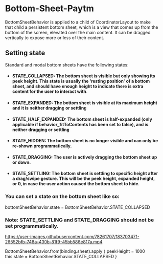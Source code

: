 # Bottom-Sheet-Paytm

BottomSheetBehavior is applied to a child of CoordinatorLayout to make that child a persistent bottom sheet, which is a view that comes up from the bottom of the screen, elevated over the main content. It can be dragged vertically to expose more or less of their content.

## Setting state
Standard and modal bottom sheets have the following states:
* #### STATE_COLLAPSED: The bottom sheet is visible but only showing its peek height. This state is usually the 'resting position' of a bottom sheet, and should have enough height to indicate there is extra content for the user to interact with.
* #### STATE_EXPANDED: The bottom sheet is visible at its maximum height and it is neither dragging or settling
* #### STATE_HALF_EXPANDED: The bottom sheet is half-expanded (only applicable if behavior_fitToContents has been set to false), and is neither dragging or settling
* #### STATE_HIDDEN: The bottom sheet is no longer visible and can only be re-shown programmatically.
* #### STATE_DRAGGING: The user is actively dragging the bottom sheet up or down.
* #### STATE_SETTLING: The bottom sheet is settling to specific height after a drag/swipe gesture. This will be the peek height, expanded height, or 0, in case the user action caused the bottom sheet to hide.


### You can set a state on the bottom sheet like so:
bottomSheetBehavior.state = BottomSheetBehavior.STATE_COLLAPSED

### Note: STATE_SETTLING and STATE_DRAGGING should not be set programmatically.






https://user-images.githubusercontent.com/78261707/183703471-26552bfb-748a-430b-81f9-45bb586e817a.mp4



BottomSheetBehavior.from(binding.sheet).apply {
            peekHeight = 1000
            this.state = BottomSheetBehavior.STATE_COLLAPSED
        }

